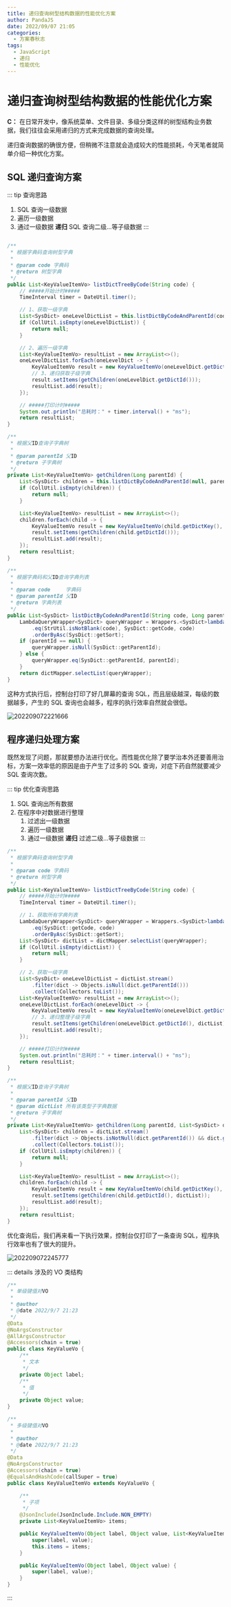 ```yaml
---
title: 递归查询树型结构数据的性能优化方案
author: PandaJS
date: 2022/09/07 21:05
categories:
  - 方案春秋志
tags:
  - JavaScript
  - 递归
  - 性能优化
---
```


# 递归查询树型结构数据的性能优化方案

**C：** 在日常开发中，像系统菜单、文件目录、多级分类这样的树型结构业务数据，我们往往会采用递归的方式来完成数据的查询处理。

递归查询数据的确很方便，但稍微不注意就会造成较大的性能损耗，今天笔者就简单介绍一种优化方案。

<!-- more -->

## SQL 递归查询方案

::: tip 查询思路

1. SQL 查询一级数据
2. 遍历一级数据
3. 通过一级数据 **递归** SQL 查询二级...等子级数据
   :::

```java {13,23,39,47}

/**
 * 根据字典码查询树型字典
 *
 * @param code 字典码
 * @return 树型字典
 */
public List<KeyValueItemVo> listDictTreeByCode(String code) {
    // #####开始计时#####
    TimeInterval timer = DateUtil.timer();

    // 1、获取一级字典
    List<SysDict> oneLevelDictList = this.listDictByCodeAndParentId(code, null);
    if (CollUtil.isEmpty(oneLevelDictList)) {
        return null;
    }

    // 2、遍历一级字典
    List<KeyValueItemVo> resultList = new ArrayList<>();
    oneLevelDictList.forEach(oneLevelDict -> {
        KeyValueItemVo result = new KeyValueItemVo(oneLevelDict.getDictKey(), oneLevelDict.getDictValue());
        // 3、递归获取子级字典
        result.setItems(getChildren(oneLevelDict.getDictId()));
        resultList.add(result);
    });

    // #####打印计时#####
    System.out.println("总耗时：" + timer.interval() + "ms");
    return resultList;
}

/**
 * 根据父ID查询子字典树
 *
 * @param parentId 父ID
 * @return 子字典树
 */
private List<KeyValueItemVo> getChildren(Long parentId) {
    List<SysDict> children = this.listDictByCodeAndParentId(null, parentId);
    if (CollUtil.isEmpty(children)) {
        return null;
    }

    List<KeyValueItemVo> resultList = new ArrayList<>();
    children.forEach(child -> {
        KeyValueItemVo result = new KeyValueItemVo(child.getDictKey(), child.getDictValue());
        result.setItems(getChildren(child.getDictId()));
        resultList.add(result);
    });
    return resultList;
}

/**
 * 根据字典码和父ID查询字典列表
 *
 * @param code     字典码
 * @param parentId 父ID
 * @return 字典列表
 */
public List<SysDict> listDictByCodeAndParentId(String code, Long parentId) {
    LambdaQueryWrapper<SysDict> queryWrapper = Wrappers.<SysDict>lambdaQuery()
        .eq(StrUtil.isNotBlank(code), SysDict::getCode, code)
        .orderByAsc(SysDict::getSort);
    if (parentId == null) {
        queryWrapper.isNull(SysDict::getParentId);
    } else {
        queryWrapper.eq(SysDict::getParentId, parentId);
    }
    return dictMapper.selectList(queryWrapper);
}
```

这种方式执行后，控制台打印了好几屏幕的查询 SQL，而且层级越深，每级的数据越多，产生的 SQL 查询也会越多，程序的执行效率自然就会很低。

![202209072221666](../../../../../public/img/2022/09/07/202209072221666.png)

## 程序递归处理方案

既然发现了问题，那就要想办法进行优化。而性能优化除了要学治本外还要善用治标，方案一效率低的原因是由于产生了过多的 SQL 查询，对症下药自然就要减少 SQL 查询次数。

::: tip 优化查询思路

1. SQL 查询出所有数据
2. 在程序中对数据进行整理
   1. 过滤出一级数据
   2. 遍历一级数据
   3. 通过一级数据 **递归** 过滤二级...等子级数据
      :::

```java {12-15,21-23,28,45-47,55}
/**
 * 根据字典码查询树型字典
 *
 * @param code 字典码
 * @return 树型字典
 */
public List<KeyValueItemVo> listDictTreeByCode(String code) {
    // #####开始计时#####
    TimeInterval timer = DateUtil.timer();

    // 1、获取所有字典列表
    LambdaQueryWrapper<SysDict> queryWrapper = Wrappers.<SysDict>lambdaQuery()
        .eq(SysDict::getCode, code)
        .orderByAsc(SysDict::getSort);
    List<SysDict> dictList = dictMapper.selectList(queryWrapper);
    if (CollUtil.isEmpty(dictList)) {
        return null;
    }

    // 2、获取一级字典
    List<SysDict> oneLevelDictList = dictList.stream()
        .filter(dict -> Objects.isNull(dict.getParentId()))
        .collect(Collectors.toList());
    List<KeyValueItemVo> resultList = new ArrayList<>();
    oneLevelDictList.forEach(oneLevelDict -> {
        KeyValueItemVo result = new KeyValueItemVo(oneLevelDict.getDictKey(), oneLevelDict.getDictValue());
        // 3、递归整理子级字典
        result.setItems(getChildren(oneLevelDict.getDictId(), dictList));
        resultList.add(result);
    });

    // #####打印计时#####
    System.out.println("总耗时：" + timer.interval() + "ms");
    return resultList;
}

/**
 * 根据父ID查询子字典树
 *
 * @param parentId 父ID
 * @param dictList 所有该类型子字典数据
 * @return 子字典树
 */
private List<KeyValueItemVo> getChildren(Long parentId, List<SysDict> dictList) {
    List<SysDict> children = dictList.stream()
        .filter(dict -> Objects.isNotNull(dict.getParentId()) && dict.getParentId().equals(parentId))
        .collect(Collectors.toList());
    if (CollUtil.isEmpty(children)) {
        return null;
    }

    List<KeyValueItemVo> resultList = new ArrayList<>();
    children.forEach(child -> {
        KeyValueItemVo result = new KeyValueItemVo(child.getDictKey(), child.getDictValue());
        result.setItems(getChildren(child.getDictId(), dictList));
        resultList.add(result);
    });
    return resultList;
}
```

优化查询后，我们再来看一下执行效果，控制台仅打印了一条查询 SQL，程序执行效率也有了很大的提升。

![202209072245777](../../../../../public/img/2022/09/07/202209072245777.png)

::: details 涉及的 VO 类结构

```java
/**
 * 单级键值对VO
 *
 * @author
 * @date 2022/9/7 21:23
 */
@Data
@NoArgsConstructor
@AllArgsConstructor
@Accessors(chain = true)
public class KeyValueVo {
    /**
     * 文本
     */
    private Object label;
    /**
     * 值
     */
    private Object value;
}
```

```java
/**
 * 多级键值对VO
 *
 * @author
 * @date 2022/9/7 21:23
 */
@Data
@NoArgsConstructor
@Accessors(chain = true)
@EqualsAndHashCode(callSuper = true)
public class KeyValueItemVo extends KeyValueVo {

    /**
     * 子项
     */
    @JsonInclude(JsonInclude.Include.NON_EMPTY)
    private List<KeyValueItemVo> items;

    public KeyValueItemVo(Object label, Object value, List<KeyValueItemVo> items) {
        super(label, value);
        this.items = items;
    }

    public KeyValueItemVo(Object label, Object value) {
        super(label, value);
    }
}
```

:::
